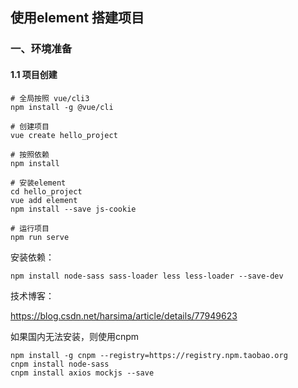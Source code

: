 ## 使用element 搭建项目

### 一、环境准备

#### 1.1 项目创建

```
# 全局按照 vue/cli3
npm install -g @vue/cli

# 创建项目
vue create hello_project

# 按照依赖
npm install

# 安装element
cd hello_project
vue add element
npm install --save js-cookie

# 运行项目
npm run serve

```



安装依赖：

````
npm install node-sass sass-loader less less-loader --save-dev
````

技术博客：

https://blog.csdn.net/harsima/article/details/77949623

如果国内无法安装，则使用cnpm 

````
npm install -g cnpm --registry=https://registry.npm.taobao.org
cnpm install node-sass
cnpm install axios mockjs --save
````

